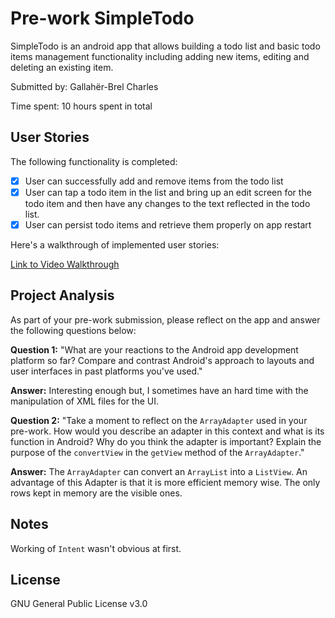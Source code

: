 # Pre-work SimpleTodo
SimpleTodo is an android app that allows building a todo list and basic todo items management functionality including adding new items, editing and deleting an existing item.

Submitted by: Gallahër-Brel Charles

Time spent: 10 hours spent in total

## User Stories

The following functionality is completed:

* [X] User can successfully add and remove items from the todo list
* [X] User can tap a todo item in the list and bring up an edit screen for the todo item and then have any changes to the text reflected in the todo list.
* [X] User can persist todo items and retrieve them properly on app restart

Here's a walkthrough of implemented user stories:

[Link to Video Walkthrough](https://www.dropbox.com/s/utwxnjbf115sz6h/SimpleTodo_walkthrough_001.mp4?dl=true)

## Project Analysis

As part of your pre-work submission, please reflect on the app and answer the following questions below:

**Question 1:** "What are your reactions to the Android app development platform so far? Compare and contrast Android's approach to layouts and user interfaces in past platforms you've used."

**Answer:** Interesting enough but, I sometimes have an hard time with the manipulation of XML files for the UI.

**Question 2:** "Take a moment to reflect on the `ArrayAdapter` used in your pre-work. How would you describe an adapter in this context and what is its function in Android? Why do you think the adapter is important? Explain the purpose of the `convertView` in the `getView` method of the `ArrayAdapter`."

**Answer:** The `ArrayAdapter` can convert an `ArrayList` into a `ListView`. An advantage of this Adapter is that it is more efficient memory wise. The only rows kept in memory are the visible ones.

## Notes

Working of `Intent` wasn't obvious at first.

## License

GNU General Public License v3.0